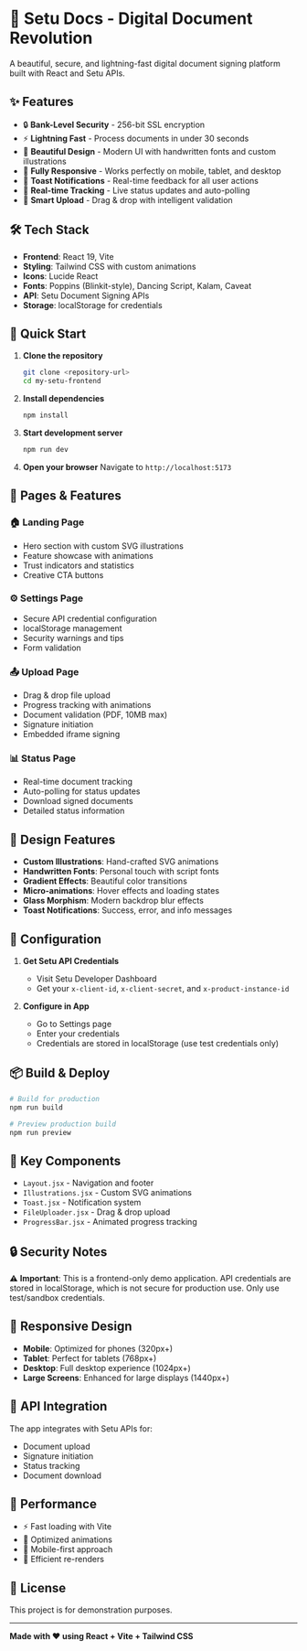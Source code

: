 # 🚀 Setu Docs - Digital Document Revolution

A beautiful, secure, and lightning-fast digital document signing platform built with React and Setu APIs.



## ✨ Features

- 🔒 **Bank-Level Security** - 256-bit SSL encryption
- ⚡ **Lightning Fast** - Process documents in under 30 seconds
- 🎨 **Beautiful Design** - Modern UI with handwritten fonts and custom illustrations
- 📱 **Fully Responsive** - Works perfectly on mobile, tablet, and desktop
- 🔔 **Toast Notifications** - Real-time feedback for all user actions
- 🎯 **Real-time Tracking** - Live status updates and auto-polling
- 📄 **Smart Upload** - Drag & drop with intelligent validation

## 🛠️ Tech Stack

- **Frontend**: React 19, Vite
- **Styling**: Tailwind CSS with custom animations
- **Icons**: Lucide React
- **Fonts**: Poppins (Blinkit-style), Dancing Script, Kalam, Caveat
- **API**: Setu Document Signing APIs
- **Storage**: localStorage for credentials

## 🚀 Quick Start

1. **Clone the repository**
   ```bash
   git clone <repository-url>
   cd my-setu-frontend
   ```

2. **Install dependencies**
   ```bash
   npm install
   ```

3. **Start development server**
   ```bash
   npm run dev
   ```

4. **Open your browser**
   Navigate to `http://localhost:5173`

## 📱 Pages & Features

### 🏠 Landing Page
- Hero section with custom SVG illustrations
- Feature showcase with animations
- Trust indicators and statistics
- Creative CTA buttons

### ⚙️ Settings Page
- Secure API credential configuration
- localStorage management
- Security warnings and tips
- Form validation

### 📤 Upload Page
- Drag & drop file upload
- Progress tracking with animations
- Document validation (PDF, 10MB max)
- Signature initiation
- Embedded iframe signing

### 📊 Status Page
- Real-time document tracking
- Auto-polling for status updates
- Download signed documents
- Detailed status information

## 🎨 Design Features

- **Custom Illustrations**: Hand-crafted SVG animations
- **Handwritten Fonts**: Personal touch with script fonts
- **Gradient Effects**: Beautiful color transitions
- **Micro-animations**: Hover effects and loading states
- **Glass Morphism**: Modern backdrop blur effects
- **Toast Notifications**: Success, error, and info messages

## 🔧 Configuration

1. **Get Setu API Credentials**
   - Visit Setu Developer Dashboard
   - Get your `x-client-id`, `x-client-secret`, and `x-product-instance-id`

2. **Configure in App**
   - Go to Settings page
   - Enter your credentials
   - Credentials are stored in localStorage (use test credentials only)

## 📦 Build & Deploy

```bash
# Build for production
npm run build

# Preview production build
npm run preview
```

## 🌟 Key Components

- `Layout.jsx` - Navigation and footer
- `Illustrations.jsx` - Custom SVG animations
- `Toast.jsx` - Notification system
- `FileUploader.jsx` - Drag & drop upload
- `ProgressBar.jsx` - Animated progress tracking

## 🔒 Security Notes

⚠️ **Important**: This is a frontend-only demo application. API credentials are stored in localStorage, which is not secure for production use. Only use test/sandbox credentials.

## 📱 Responsive Design

- **Mobile**: Optimized for phones (320px+)
- **Tablet**: Perfect for tablets (768px+)
- **Desktop**: Full desktop experience (1024px+)
- **Large Screens**: Enhanced for large displays (1440px+)

## 🎯 API Integration

The app integrates with Setu APIs for:
- Document upload
- Signature initiation
- Status tracking
- Document download

## 🚀 Performance

- ⚡ Fast loading with Vite
- 🎨 Optimized animations
- 📱 Mobile-first approach
- 🔄 Efficient re-renders

## 📄 License

This project is for demonstration purposes.

---

**Made with ❤️ using React + Vite + Tailwind CSS**